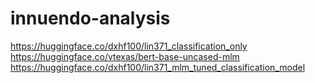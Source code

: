 # innuendo-analysis

https://huggingface.co/dxhf100/lin371_classification_only  
https://huggingface.co/vtexas/bert-base-uncased-mlm  
https://huggingface.co/dxhf100/lin371_mlm_tuned_classification_model
